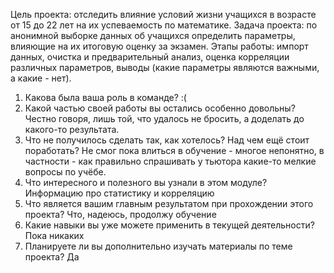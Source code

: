 Цель проекта: отследить влияние условий жизни учащихся в возрасте от 15 до 22 лет на их успеваемость по математике.
Задача проекта: по анонимной выборке данных об учащихся определить параметры, влияющие на их итоговую оценку за экзамен.
Этапы работы: импорт данных, очистка и предварительный анализ, оценка корреляции различных параметров, выводы (какие параметры являются важными, а какие - нет).

1. Какова была ваша роль в команде?
  :(
2. Какой частью своей работы вы остались особенно довольны?
  Честно говоря, лишь той, что удалось не бросить, а доделать до какого-то результата.
3. Что не получилось сделать так, как хотелось? Над чем ещё стоит поработать?
  Не смог пока влиться в обучение - многое непонятно, в частности - как правильно спрашивать у тьютора какие-то мелкие вопросы по учёбе.
4. Что интересного и полезного вы узнали в этом модуле?
  Информацию про статистику и корреляцию
5. Что является вашим главным результатом при прохождении этого проекта?
  Что, надеюсь, продолжу обучение
6. Какие навыки вы уже можете применить в текущей деятельности?
  Пока никаких
7. Планируете ли вы дополнительно изучать материалы по теме проекта?
  Да
